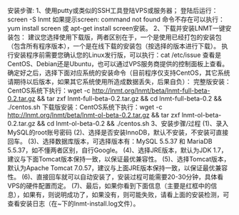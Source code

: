 安装步骤:
1、使用putty或类似的SSH工具登陆VPS或服务器；
登陆后运行：screen -S lnmt
如果提示screen: command not found 命令不存在可以执行：yum install screen 或 apt-get install screen安装。
2、下载并安装LNMT一键安装包：
建议您选择使用下载版，两者区别在于，一个是使用已经打包的安装包（包含所有程序版本），一个是在线下载的安装包（按选择的版本进行下载）。
执行安装程序前需要您确认您的Linux发行版，可以执行：cat /etc/issue 查看是CentOS、Debian还是Ubuntu，也可以通过VPS服务商提供的控制面板上查看。确定好之后，选择下面对应系统的安装命令（目前程序仅支持CentOS，其它系统请期待以后版本，如果其它系统使用所造成数据丢失，后果自负）：
完整版安装：CentOS系统下执行：wget -c http://lnmt.org/lnmt/beta/lnmt-full-beta-0.2.tar.gz && tar zxf lnmt-full-beta-0.2.tar.gz && cd lnmt-full-beta-0.2 && ./centos.sh
下载版安装：CentOS系统下执行：wget -c http://lnmt.org/lnmt/beta/lnmt-ol-beta-0.2.tar.gz && tar zxf lnmt-ol-beta-0.2.tar.gz && cd lnmt-ol-beta-0.2 && ./centos.sh
3、安装步骤/过程
(1)、录入MySQL的root账号密码
(2)、选择是否安装InnoDB，默认不安装，不安装可直接回车。
(3)、选择数据库版本，可选择版本有：MySQL 5.5.37 和 MariaDB 5.5.37，如不懂两者区别，自行Google。
(4)、选择JRE版本，默认为JDK 1.7，建议与下面Tomcat版本保持一致，以保证最优兼容性。
(5)、选择Tomcat版本，默认为Apache Tomcat 7.0.57，建议与上面JRE版本保持一致，以保证最优兼容性。
(6)、直接回车就可以自动安装了，安装过程可能需要20-30分钟，具体看VPS的硬件配置而定。
(7)、最后，如果你看到下面信息（主要是红框中的信息），如果有，则说明成功了，如果没有，则可能失败，请看上面的安装检测，可查看安装日志（在~下的lnmt-install.log文件）。